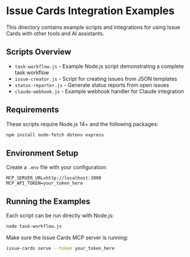 # Issue Cards Integration Examples

This directory contains example scripts and integrations for using Issue Cards with other tools and AI assistants.

## Scripts Overview

- `task-workflow.js` - Example Node.js script demonstrating a complete task workflow
- `issue-creator.js` - Script for creating issues from JSON templates
- `status-reporter.js` - Generate status reports from open issues
- `claude-webhook.js` - Example webhook handler for Claude integration

## Requirements

These scripts require Node.js 14+ and the following packages:

```bash
npm install node-fetch dotenv express
```

## Environment Setup

Create a `.env` file with your configuration:

```
MCP_SERVER_URL=http://localhost:3000
MCP_API_TOKEN=your_token_here
```

## Running the Examples

Each script can be run directly with Node.js:

```bash
node task-workflow.js
```

Make sure the Issue Cards MCP server is running:

```bash
issue-cards serve --token your_token_here
```